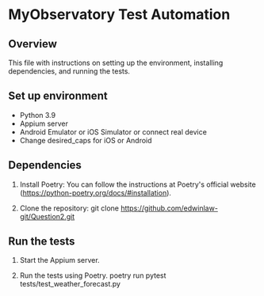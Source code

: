 # MyObservatory Test Automation

## Overview

This file with instructions on setting up the environment, installing dependencies, and running the tests.

## Set up environment

- Python 3.9
- Appium server
- Android Emulator or iOS Simulator or connect real device
- Change desired_caps for iOS or Android

## Dependencies

1. Install Poetry:
   You can follow the instructions at Poetry's official website (https://python-poetry.org/docs/#installation).

2. Clone the repository:
   git clone https://github.com/edwinlaw-git/Question2.git

## Run the tests
   
1. Start the Appium server.

2. Run the tests using Poetry.
poetry run pytest tests/test_weather_forecast.py
